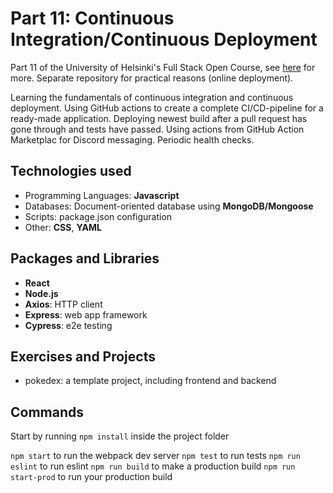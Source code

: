 # Part 11:  Continuous Integration/Continuous Deployment

Part 11 of the University of Helsinki's Full Stack Open Course, see [here](https://fullstackopen.com/en/part11) for more. Separate repository for practical reasons (online deployment).

Learning the fundamentals of continuous integration and continuous deployment. Using GitHub actions to create a complete CI/CD-pipeline for a ready-made application. Deploying newest build after a pull request has gone through and tests have passed. Using actions from GitHub Action Marketplac for Discord messaging. Periodic health checks.

## Technologies used

- Programming Languages: **Javascript**
- Databases: Document-oriented database using **MongoDB/Mongoose**
- Scripts: package.json configuration 
- Other: **CSS**, **YAML**

## Packages and Libraries

- **React**
- **Node.js**
- **Axios**: HTTP client
- **Express**: web app framework
- **Cypress**: e2e testing

## Exercises and Projects
- pokedex: a template project, including frontend and backend

## Commands

Start by running `npm install` inside the project folder

`npm start` to run the webpack dev server
`npm test` to run tests
`npm run eslint` to run eslint
`npm run build` to make a production build
`npm run start-prod` to run your production build